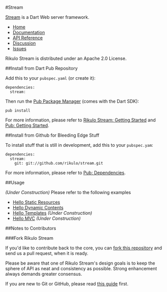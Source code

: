 #Stream

[Stream](http://rikulo.org) is a Dart Web server framework.

* [Home](http://rikulo.org)
* [Documentation](http://docs.rikulo.org/stream/latest)
* [API Reference](http://api.rikulo.org/stream/latest)
* [Discussion](http://stackoverflow.com/questions/tagged/rikulo-stream)
* [Issues](https://github.com/rikulo/stream/issues)

Rikulo Stream is distributed under an Apache 2.0 License.

##Install from Dart Pub Repository

Add this to your `pubspec.yaml` (or create it):

    dependencies:
      stream:

Then run the [Pub Package Manager](http://pub.dartlang.org/doc) (comes with the Dart SDK):

    pub install

For more information, please refer to [Rikulo Stream: Getting Started](http://docs.rikulo.org/stream/latest/Getting_Started/) and [Pub: Getting Started](http://pub.dartlang.org/doc).

##Install from Github for Bleeding Edge Stuff

To install stuff that is still in development, add this to your `pubspec.yam`:

    dependencies:
      stream:
        git: git://github.com/rikulo/stream.git

For more information, please refer to [Pub: Dependencies](http://pub.dartlang.org/doc/pubspec.html#dependencies).

##Usage

*(Under Construction)* Please refer to the following examples

* [Hello Static Resources](https://github.com/rikulo/stream/tree/master/example/hello-static)
* [Hello Dynamic Contents](https://github.com/rikulo/stream/tree/master/example/hello-dynamic)
* [Hello Templates](https://github.com/rikulo/stream/tree/master/example/hello-template) *(Under Construction)*
* [Hello MVC](https://github.com/rikulo/stream/tree/master/example/hello-mvc) *(Under Construction)*

##Notes to Contributors

###Fork Rikulo Stream

If you'd like to contribute back to the core, you can [fork this repository](https://help.github.com/articles/fork-a-repo) and send us a pull request, when it is ready.

Please be aware that one of Rikulo Stream's design goals is to keep the sphere of API as neat and consistency as possible. Strong enhancement always demands greater consensus.

If you are new to Git or GitHub, please read [this guide](https://help.github.com/) first.
